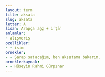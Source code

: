 ```yaml
---
layout: term
title: aksata
slug: aksata
letter: A
lisan: Arapça aḫẕ + iʿṭāʾ
anlamlar:
- alışveriş
ozellikler:
- - isim
ornekler:
- - Şarap satacağım, ben aksatama bakarım.
orneklerkaynak:
- - Hüseyin Rahmi Gürpınar
---
```

